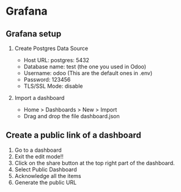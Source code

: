 # Grafana

## Grafana setup

1. Create Postgres Data Source
    - Host URL: postgres: 5432
    - Database name: test (the one you used in Odoo)
    - Username: odoo (This are the default ones in .env)
    - Password: 123456
    - TLS/SSL Mode: disable

2. Import a dashboard
    - Home > Dashboards > New > Import
    - Drag and drop the file dashboard.json

## Create a public link of a dashboard

1. Go to a dashboard
2. Exit the edit mode!!
3. Click on the share button at the top right part of the dashboard.
4. Select Public Dashboard
5. Acknowledge all the items
6. Generate the public URL

